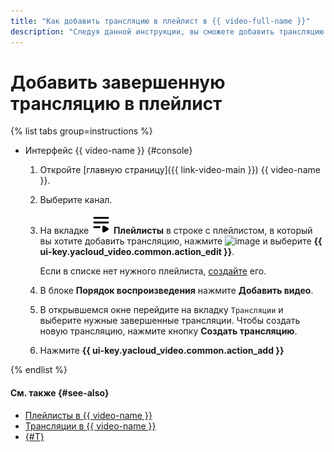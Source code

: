 ```yaml
---
title: "Как добавить трансляцию в плейлист в {{ video-full-name }}"
description: "Следуя данной инструкции, вы сможете добавить трансляцию в плейлист в сервисе {{ video-name }}."
---
```


# Добавить завершенную трансляцию в плейлист

{% list tabs group=instructions %}

- Интерфейс {{ video-name }} {#console}

  1. Откройте [главную страницу]({{ link-video-main }}) {{ video-name }}.
  1. Выберите канал.
  1. На вкладке ![image](../../../_assets/console-icons/bars-play.svg) **Плейлисты** в строке с плейлистом, в который вы хотите добавить трансляцию, нажмите ![image](../../../_assets/console-icons/ellipsis.svg) и выберите **{{ ui-key.yacloud_video.common.action_edit }}**. 
  
     Если в списке нет нужного плейлиста, [создайте](../playlists/create.md) его.

  1. В блоке **Порядок воспроизведения** нажмите **Добавить видео**.
  1. В открывшемся окне перейдите на вкладку `Трансляции` и выберите нужные завершенные трансляции. Чтобы создать новую трансляцию, нажмите кнопку **Создать трансляцию**.
  1. Нажмите **{{ ui-key.yacloud_video.common.action_add }}**

{% endlist %}

#### См. также {#see-also}

* [Плейлисты в {{ video-name }}](../../concepts/playlists.md)
* [Трансляции в {{ video-name }}](../../concepts/streams.md)
* [{#T}](../playlists/get-link.md)